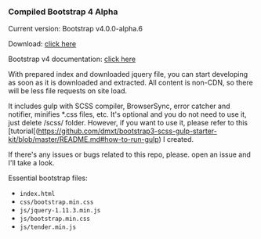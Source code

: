 ### Compiled Bootstrap 4 Alpha

Current version: Bootstrap v4.0.0-alpha.6

Download: [click here](https://github.com/dmxt/bootstrap-4-alpha-compiled/releases)

Bootstrap v4 documentation: [click here](http://v4-alpha.getbootstrap.com/getting-started/introduction/)

With prepared index and downloaded jquery file, you can start developing as soon as it is downloaded and extracted. All content is non-CDN, so there will be less file requests on site load. 

It includes gulp with SCSS compiler, BrowserSync, error catcher and notifier, minifies \*.css files, etc. It's optional and you do not need to use it, just delete /scss/ folder. However, if you want to use it, please refer to this [tutorial[(https://github.com/dmxt/bootstrap3-scss-gulp-starter-kit/blob/master/README.md#how-to-run-gulp) I created.

If there's any issues or bugs related to this repo, please. open an issue and I'll take a look.

Essential bootstrap files:
* `index.html`
* `css/bootstrap.min.css`
* `js/jquery-1.11.3.min.js`
* `js/bootstrap.min.css`
* `js/tender.min.js`
